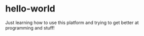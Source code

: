 # hello-world
Just learning how to use this platform and trying to get better at programming and stuff!
